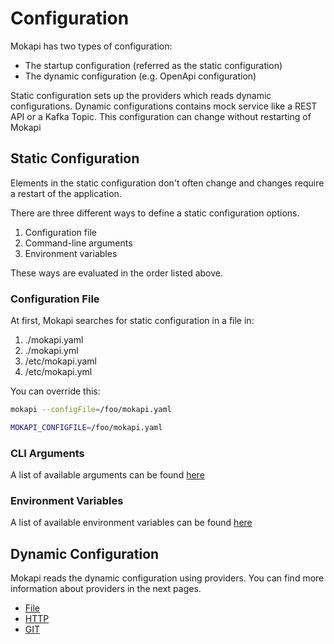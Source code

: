 # Configuration

Mokapi has two types of configuration:
- The startup configuration (referred as the static configuration)
- The dynamic configuration (e.g. OpenApi configuration)

Static configuration sets up the providers which reads dynamic 
configurations. Dynamic configurations contains mock service like 
a REST API or a Kafka Topic. This configuration can change without 
restarting of Mokapi

## Static Configuration

Elements in the static configuration don't often change and changes require a restart of the application.

There are three different ways to define a static configuration options.
1. Configuration file
2. Command-line arguments
3. Environment variables

These ways are evaluated in the order listed above.

### Configuration File

At first, Mokapi searches for static configuration in a file in:

1. ./mokapi.yaml
2. ./mokapi.yml
3. /etc/mokapi.yaml
4. /etc/mokapi.yml

You can override this:

```bash tab=CLI
mokapi --configFile=/foo/mokapi.yaml
```
```bash tab=Env
MOKAPI_CONFIGFILE=/foo/mokapi.yaml
```

### CLI Arguments

A list of available arguments can be found [here](/docs/configuration/reference.md)

### Environment Variables

A list of available environment variables can be found [here](/docs/configuration/reference.md)

## Dynamic Configuration

Mokapi reads the dynamic configuration using providers. You can find more information about providers in the next pages.

- [File](/docs/configuration/providers/file.md)
- [HTTP](/docs/configuration/providers/http.md)
- [GIT](/docs/configuration/providers/git.md)